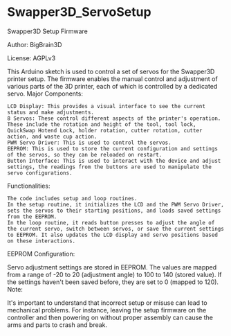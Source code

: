# Swapper3D_ServoSetup
Swapper3D Setup Firmware

Author: BigBrain3D

License: AGPLv3

This Arduino sketch is used to control a set of servos for the Swapper3D printer setup. The firmware enables the manual control and adjustment of various parts of the 3D printer, each of which is controlled by a dedicated servo.
Major Components:

    LCD Display: This provides a visual interface to see the current status and make adjustments.
    8 Servos: These control different aspects of the printer's operation. These include the rotation and height of the tool, tool lock, QuickSwap Hotend Lock, holder rotation, cutter rotation, cutter action, and waste cup action.
    PWM Servo Driver: This is used to control the servos.
    EEPROM: This is used to store the current configuration and settings of the servos, so they can be reloaded on restart.
    Button Interface: This is used to interact with the device and adjust settings, the readings from the buttons are used to manipulate the servo configurations.

Functionalities:

    The code includes setup and loop routines.
    In the setup routine, it initializes the LCD and the PWM Servo Driver, sets the servos to their starting positions, and loads saved settings from the EEPROM.
    In the loop routine, it reads button presses to adjust the angle of the current servo, switch between servos, or save the current settings to EEPROM. It also updates the LCD display and servo positions based on these interactions.

EEPROM Configuration:

Servo adjustment settings are stored in EEPROM. The values are mapped from a range of -20 to 20 (adjustment angle) to 100 to 140 (stored value). If the settings haven't been saved before, they are set to 0 (mapped to 120).
Note:

It's important to understand that incorrect setup or misuse can lead to mechanical problems. For instance, leaving the setup firmware on the controller and then powering on without proper assembly can cause the arms and parts to crash and break.